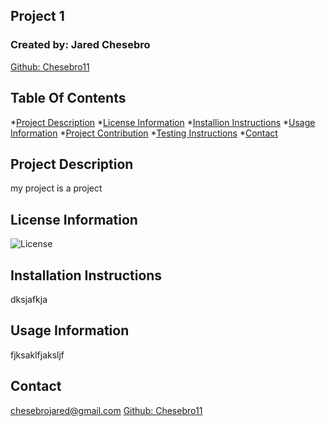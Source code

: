 ## Project 1

  ### Created by: Jared Chesebro
  <a href="https://github.com/Chesebro11">Github: Chesebro11 </a>

  ## Table Of Contents

  *[Project Description](#project-description)
  *[License Information](#license-information)
  *[Installion Instructions](#installion-instruction)
  *[Usage Information](#usage-information)
  *[Project Contribution](#project-contributions)
  *[Testing Instructions](#testing-instructions)
  *[Contact](#contact)

  ## Project Description
  my project is a project

  ## License Information
  ![License](https://img.shields.io/badge/License-javascript,HTML,CSS,ES6,JQuery,Bootstrap,Node,JSON,React,Rust,C#,Azure-brightgreen.svg)

  ## Installation Instructions
  dksjafkja

  ## Usage Information
  fjksaklfjaksljf

  ## Contact
  chesebrojared@gmail.com
  <a href="https://github.com/Chesebro11">Github: Chesebro11 </a>

